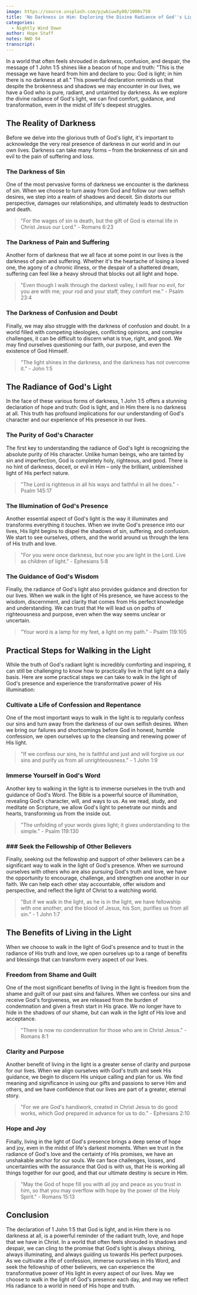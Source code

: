 ```yaml
---
image: https://source.unsplash.com/pjwbiuwXy00/1000x750
title: 'No Darkness in Him: Exploring the Divine Radiance of God''s Light'
categories:
  - Nightly Wind Down
author: Hope Staff
notes: NWD 94
transcript:
---
```

In a world that often feels shrouded in darkness, confusion, and despair, the message of 1 John 1:5 shines like a beacon of hope and truth: "This is the message we have heard from him and declare to you: God is light; in him there is no darkness at all." This powerful declaration reminds us that despite the brokenness and shadows we may encounter in our lives, we have a God who is pure, radiant, and untainted by darkness. As we explore the divine radiance of God's light, we can find comfort, guidance, and transformation, even in the midst of life's deepest struggles.

## The Reality of Darkness

Before we delve into the glorious truth of God's light, it's important to acknowledge the very real presence of darkness in our world and in our own lives. Darkness can take many forms – from the brokenness of sin and evil to the pain of suffering and loss.

### The Darkness of Sin

One of the most pervasive forms of darkness we encounter is the darkness of sin. When we choose to turn away from God and follow our own selfish desires, we step into a realm of shadows and deceit. Sin distorts our perspective, damages our relationships, and ultimately leads to destruction and death.

> "For the wages of sin is death, but the gift of God is eternal life in Christ Jesus our Lord." - Romans 6:23

### The Darkness of Pain and Suffering

Another form of darkness that we all face at some point in our lives is the darkness of pain and suffering. Whether it's the heartache of losing a loved one, the agony of a chronic illness, or the despair of a shattered dream, suffering can feel like a heavy shroud that blocks out all light and hope.

> "Even though I walk through the darkest valley, I will fear no evil, for you are with me; your rod and your staff, they comfort me." - Psalm 23:4

### The Darkness of Confusion and Doubt

Finally, we may also struggle with the darkness of confusion and doubt. In a world filled with competing ideologies, conflicting opinions, and complex challenges, it can be difficult to discern what is true, right, and good. We may find ourselves questioning our faith, our purpose, and even the existence of God Himself.

> "The light shines in the darkness, and the darkness has not overcome it." - John 1:5

## The Radiance of God's Light

In the face of these various forms of darkness, 1 John 1:5 offers a stunning declaration of hope and truth: God is light, and in Him there is no darkness at all. This truth has profound implications for our understanding of God's character and our experience of His presence in our lives.

### The Purity of God's Character

The first key to understanding the radiance of God's light is recognizing the absolute purity of His character. Unlike human beings, who are tainted by sin and imperfection, God is completely holy, righteous, and good. There is no hint of darkness, deceit, or evil in Him – only the brilliant, unblemished light of His perfect nature.

> "The Lord is righteous in all his ways and faithful in all he does." - Psalm 145:17

### The Illumination of God's Presence

Another essential aspect of God's light is the way it illuminates and transforms everything it touches. When we invite God's presence into our lives, His light begins to dispel the shadows of sin, suffering, and confusion. We start to see ourselves, others, and the world around us through the lens of His truth and love.

> "For you were once darkness, but now you are light in the Lord. Live as children of light." - Ephesians 5:8

### The Guidance of God's Wisdom

Finally, the radiance of God's light also provides guidance and direction for our lives. When we walk in the light of His presence, we have access to the wisdom, discernment, and clarity that comes from His perfect knowledge and understanding. We can trust that He will lead us on paths of righteousness and purpose, even when the way seems unclear or uncertain.

> "Your word is a lamp for my feet, a light on my path." - Psalm 119:105

## Practical Steps for Walking in the Light

While the truth of God's radiant light is incredibly comforting and inspiring, it can still be challenging to know how to practically live in that light on a daily basis. Here are some practical steps we can take to walk in the light of God's presence and experience the transformative power of His illumination:

### Cultivate a Life of Confession and Repentance

One of the most important ways to walk in the light is to regularly confess our sins and turn away from the darkness of our own selfish desires. When we bring our failures and shortcomings before God in honest, humble confession, we open ourselves up to the cleansing and renewing power of His light.

> "If we confess our sins, he is faithful and just and will forgive us our sins and purify us from all unrighteousness." - 1 John 1:9

### Immerse Yourself in God's Word

Another key to walking in the light is to immerse ourselves in the truth and guidance of God's Word. The Bible is a powerful source of illumination, revealing God's character, will, and ways to us. As we read, study, and meditate on Scripture, we allow God's light to penetrate our minds and hearts, transforming us from the inside out.

> "The unfolding of your words gives light; it gives understanding to the simple." - Psalm 119:130

### \### Seek the Fellowship of Other Believers

Finally, seeking out the fellowship and support of other believers can be a significant way to walk in the light of God's presence. When we surround ourselves with others who are also pursuing God's truth and love, we have the opportunity to encourage, challenge, and strengthen one another in our faith. We can help each other stay accountable, offer wisdom and perspective, and reflect the light of Christ to a watching world.

> "But if we walk in the light, as he is in the light, we have fellowship with one another, and the blood of Jesus, his Son, purifies us from all sin." - 1 John 1:7

## The Benefits of Living in the Light

When we choose to walk in the light of God's presence and to trust in the radiance of His truth and love, we open ourselves up to a range of benefits and blessings that can transform every aspect of our lives.

### Freedom from Shame and Guilt

One of the most significant benefits of living in the light is freedom from the shame and guilt of our past sins and failures. When we confess our sins and receive God's forgiveness, we are released from the burden of condemnation and given a fresh start in His grace. We no longer have to hide in the shadows of our shame, but can walk in the light of His love and acceptance.

> "There is now no condemnation for those who are in Christ Jesus." - Romans 8:1

### Clarity and Purpose

Another benefit of living in the light is a greater sense of clarity and purpose for our lives. When we align ourselves with God's truth and seek His guidance, we begin to discern His unique calling and plan for us. We find meaning and significance in using our gifts and passions to serve Him and others, and we have confidence that our lives are part of a greater, eternal story.

> "For we are God's handiwork, created in Christ Jesus to do good works, which God prepared in advance for us to do." - Ephesians 2:10

### Hope and Joy

Finally, living in the light of God's presence brings a deep sense of hope and joy, even in the midst of life's darkest moments. When we trust in the radiance of God's love and the certainty of His promises, we have an unshakable anchor for our souls. We can face challenges, losses, and uncertainties with the assurance that God is with us, that He is working all things together for our good, and that our ultimate destiny is secure in Him.

> "May the God of hope fill you with all joy and peace as you trust in him, so that you may overflow with hope by the power of the Holy Spirit." - Romans 15:13

## Conclusion

The declaration of 1 John 1:5 that God is light, and in Him there is no darkness at all, is a powerful reminder of the radiant truth, love, and hope that we have in Christ. In a world that often feels shrouded in shadows and despair, we can cling to the promise that God's light is always shining, always illuminating, and always guiding us towards His perfect purposes. As we cultivate a life of confession, immerse ourselves in His Word, and seek the fellowship of other believers, we can experience the transformative power of His light in every aspect of our lives. May we choose to walk in the light of God's presence each day, and may we reflect His radiance to a world in need of His hope and truth.